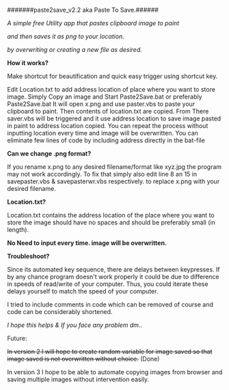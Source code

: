 #######paste2save_v2.2 aka Paste To Save.######

*A simple free Utility app that pastes clipboard image to paint*

*and then saves it as png to your location.*

*by overwriting or creating a new file as desired.*

**How it works?**

Make shortcut for beautification and quick easy trigger using shortcut key.

Edit Location.txt to add address location of place where you want to store image.
Simply Copy an image and Start Paste2Save.bat or preferably Paste2Save.bat 
It will open x.png and use paster.vbs to paste your clipboard to paint.
Then contents of location.txt are copied.
From There saver.vbs will be triggered and it use address location to save
image pasted in paint to address location copied.
You can repeat the process without inputting location every time
and image will be overwritten.
You can eliminate few lines of code by including address directly in the bat-file

**Can we change .png format?**

If you rename x.png to any desired filename/format like xyz.jpg
the program may not work accordingly.
To fix that simply also edit line 8 an 15 in savepaster.vbs & savepasterwr.vbs respectively.
to replace x.png with your desired filename.

**Location.txt?**

Location.txt contains the address location 
of the place where you want to store the image
should have no spaces
and should be preferably small (in length).

**No Need to input every time. image will be overwritten.**

**Troubleshoot?**

Since its automated key sequence, 
there are delays between keypresses.
If by any chance program doesn't work properly 
it could be due to difference in speeds of read/write of your computer.
Thus, you could iterate these delays yourself to match the speed of your computer.

I tried to include comments in code which can be removed of course
and code can be considerably shortened.

*I hope this helps & If you face any problem dm..*

Future:

~~In version 2 I will hope to create random variable for image saved so that image saved is not overwritten without choice.~~ (Done)

In version 3 I hope to be able to automate copying images from browser and saving multiple images without intervention easily.
